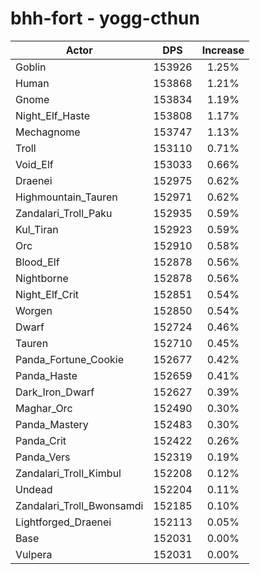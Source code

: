 # bhh-fort - yogg-cthun
| Actor | DPS | Increase |
|---|:---:|:---:|
|Goblin|153926|1.25%|
|Human|153868|1.21%|
|Gnome|153834|1.19%|
|Night_Elf_Haste|153808|1.17%|
|Mechagnome|153747|1.13%|
|Troll|153110|0.71%|
|Void_Elf|153033|0.66%|
|Draenei|152975|0.62%|
|Highmountain_Tauren|152971|0.62%|
|Zandalari_Troll_Paku|152935|0.59%|
|Kul_Tiran|152923|0.59%|
|Orc|152910|0.58%|
|Blood_Elf|152878|0.56%|
|Nightborne|152878|0.56%|
|Night_Elf_Crit|152851|0.54%|
|Worgen|152850|0.54%|
|Dwarf|152724|0.46%|
|Tauren|152710|0.45%|
|Panda_Fortune_Cookie|152677|0.42%|
|Panda_Haste|152659|0.41%|
|Dark_Iron_Dwarf|152627|0.39%|
|Maghar_Orc|152490|0.30%|
|Panda_Mastery|152483|0.30%|
|Panda_Crit|152422|0.26%|
|Panda_Vers|152319|0.19%|
|Zandalari_Troll_Kimbul|152208|0.12%|
|Undead|152204|0.11%|
|Zandalari_Troll_Bwonsamdi|152185|0.10%|
|Lightforged_Draenei|152113|0.05%|
|Base|152031|0.00%|
|Vulpera|152031|0.00%|
